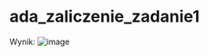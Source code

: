 # ada_zaliczenie_zadanie1

Wynik:
![image](https://github.com/yevheniiskakun/ada_zaliczenie_zadanie1/assets/56674669/f0eee41c-7387-4791-99a3-825f156ec420)
